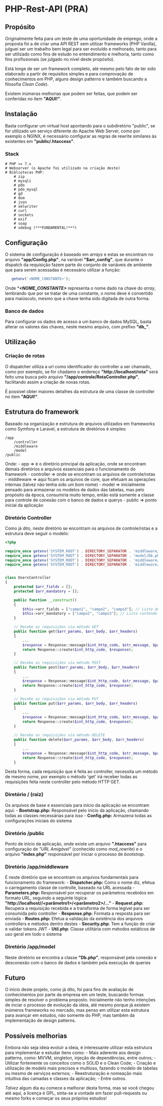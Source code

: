# PHP-Rest-API (PRA)


## Propósito
Originalmente feita para um teste de uma oportunidade de emprego, onde a proposta foi a de criar uma API REST sem utilizar frameworks (PHP Vanilla), julguei ser um trabalho bem legal para ser evoluído e melhorado, tanto para ser utilizado como fins de estudo no entendimento e melhoria, tanto como fins profissionais (se julgado no nível deste propósito).

Está longe de ser um framework completo, até mesmo pelo fato de ter sido elaborado a partir de requisitos simples e para comprovação de conhecimentos em PHP, alguns design patterns e também buscando a filosofia *Clean Code*).

Existem inúmeras melhorias que podem ser feitas, que podem ser conferidas no ítem **"AQUI!"**.


## Instalação
Basta configurar um virtual host apontando para o subdiretório "public", se for utilizado um serviço diferente do Apache Web Server, como por exemplo o NGINX, é necessário configurar as regras de rewrite similares às existentes em **"public/.htaccess"**.


### Stack
    # PHP >= 7.x
    # Webserver (o Apache foi utilizado na criação deste)
    # Bibliotecas PHP:
        # zip
        # mysqli
        # pdo
        # pdo_mysql
        # gd
        # dom
        # json
        # xmlwriter
        # curl
        # sockets
        # exif
        # soap
        # xdebug (***FUNDAMENTAL!***)


## Configuração
O sistema de configuração é baseado em *arrays* e estas se encontram no arquivo **"app/Config.php"**, na variável **"$arr_config"**, que durante o dispatch da requisição fazem parte do conjunto de variáveis de ambiente que para serem acessadas é necessário utilizar a função:


```php
   getenv('<NOME_CONSTANTE>');
```

Onde ****<NOME_CONSTANTE>*** representa o nome dado na chave do *array*, lembrando que por se tratar de uma constante, o nome deve é convertido para maiúsculo, mesmo que a chave tenha sido digitada de outra forma.


### Banco de dados
Para configurar os dados de acesso a um banco de dados MySQL, basta alterar os valores das chaves, neste mesmo arquivo, com prefixo **"db_"**.


## Utilização


### Criação de rotas
O dispatcher utiliza a url como identificador do controller a ser chamado, como por exemplo, se for chadamo o endereço **"http://localhost/rota"** será feito uma busca pelo arquivo **"/app/controle/RotaController.php"**, facilitando assim a criação de novas rotas.

É possível obter maiores detalhes da estrutura de uma classe de controller no item **"AQUI!"**.

## Estrutura do framework
Baseado na organização e estrutura de arquivos utilizados em frameworks como Symfony e Laravel, a estrutura de diretórios é simples:

```
/app
    /controller
    /middleware
    /model
/public
```

Onde:
    - app => é o diretório principal da aplicação, onde se encontram demais diretórios e arquivos essenciais para o funcionamento do framework
    - controller => onde se encontram os arquivos de controle/rotas
    - middleware => aqui ficam os arquivos de core, que efetuam as operações internas (talvez não tenha sido um bom nome)
    - model => inicialmente pensado para armazenar os modelos de dados das tabelas, mas pelo propósito da época, consumiria muito tempo, então está somente a classe para controle de conexão com o banco de dados e querys
    - public => ponto inicial da aplicação


### Diretório Controller
Como já dito, neste diretório se encontram os arquivos de controle/rotas e a estrutura deve seguir o modelo:

```php
<?php

require_once getenv('SYSTEM_ROOT') . DIRECTORY_SEPARATOR . 'middleware/Response.php';
require_once getenv('SYSTEM_ROOT') . DIRECTORY_SEPARATOR . 'model/Db.php';
require_once getenv('SYSTEM_ROOT') . DIRECTORY_SEPARATOR . 'middleware/Util.php';
require_once getenv('SYSTEM_ROOT') . DIRECTORY_SEPARATOR . 'middleware/Security.php';


class UsersController
{
    protected $arr_fields = [];
    protected $arr_mandatory = [];

    public function __construct()
    {
        $this->arr_fields = ["campo1", "campo2", "campo3"]; // Lista de campos presentes neste controller
        $this->arr_mandatory = ["campo2", "campo3"]; // Lista contendo quais dos campos que são obrigatórios, validado pelo método 
    }

    // Recebe as requisições via método GET
    public function get($arr_params, $arr_body, $arr_headers)
    {
        ...
        $response = Response::message($int_http_code, $str_message, $page, $records, $total, $ret);
        return Response::create($int_http_code, $response);
    }

    // Recebe as requisições via método POST
    public function post($arr_params, $arr_body, $arr_headers)
    {
        ...
        $response = Response::message($int_http_code, $str_message, $page, $records, $total, $ret);
        return Response::create($int_http_code, $response);
    }
    
    // Recebe as requisições via método PUT
    public function put($arr_params, $arr_body, $arr_headers)
    {
        ...
        $response = Response::message($int_http_code, $str_message, $page, $records, $total, $ret);
        return Response::create($int_http_code, $response);
    }
    
    // Recebe as requisições via método DELETE
    public function delete($arr_params, $arr_body, $arr_headers)
    {
        ...
        $response = Response::message($int_http_code, $str_message, $page, $records, $total, $ret);
        return Response::create($int_http_code, $response);
    }
```

Desta forma, cada requisição que é feita ao controller, necessita um método de mesmo nome, por exemplo o método 'get' irá receber todas as requisições feita neste controller pelo método HTTP GET.

### Diretório **/** (raiz)
Os arquivos de base e essenciais para início da aplicação se encontram aqui:
    - **Bootstrap.php:** Responsável pelo início da aplicação, chamando todas as classes necessárias para isso
    - **Config.php:** Armazena todas as configurações iniciais do sistema

### Diretório **/public**
Ponto de início da aplicação, onde existe um arquivo **".htaccess"** para configuração de *"URL Amigável"* (conhecido como *mod_rewrite*) e o arquivo **"index.php"** responsável por iniciar o processo de *bootstrap*.
    

### Diretório **/app/middleware**
É neste diretório que se encontram os arquivos fundamentais para funcionamento do framework:
    - **Dispatcher.php:** Como o nome diz, efetua o carregamento classe de controlle, baseado na URL acessada
    - **Parameters.php:** Responsável por recuperar os parâmetros recebidos em formato URL, seguindo a seguinte lógica: **"http://localhost/<controller>/<parâmetro1>/<parâmetro2>/..."**
    - **Request.php:** Recupera a requisição recebida e a transforma de forma legível para ser consumida pelo controller
    - **Response.php:** Formata a resposta para ser enviada
    - **Routes.php:** Efetua a validação da existência dos arquivos controllers e métodos dentro destes
    - **Security.php**: Tem a função de criar e validar tokens JWT
    - **Util.php**: Classe utilitária com métodos estáticos de uso geral em todo o sistema

    
### Diretório /app/model
Neste diretório se encontra a classe **"Db.php"**, responsável pela conexão e desconexão com o banco de dados e também pela execução de queries


## Futuro
O início deste projeto, como já dito, foi para fins de avaliação de conhecimentos por parte da empresa em um teste, buscando formas simples de resolver o problema proposto.
Inicialmente não tenho intenções de inciar o processo de evolução da ideia, até mesmo porque já existem inúmeros frameworks no mercado, mas penso em utilizar esta estrutura para avançar em estudos, não somente do PHP, mas também da implementação de design patterns.


## Possíveis melhorias
Embora não seja ideia evoluir a ideia, é interessante utilizar esta estrutura para implementar e estudar ítens como:
    - Mais aderente aos design patterns, como: MVVM, singleton, injeção de dependências, entre outros;
    - Utilizar fortemente os conceitos como o SOLID e o Clean Code;
    - Criação e utilização de models mais precisos e multiuso, fazendo o modelo de tabelas ou mesmo de serviços externos;
    - Reestruturação e nomeação mais intuitiva das camadas e classes da aplicação;
    - Entre outros.
    
*Talvez* algum dia eu comece a melhorar desta forma, mas se você chegou até aqui, a licença é GPL, sinta-se a vontade em fazer pull-requests ou mesmo forks e começar os seus próprios estudos!
